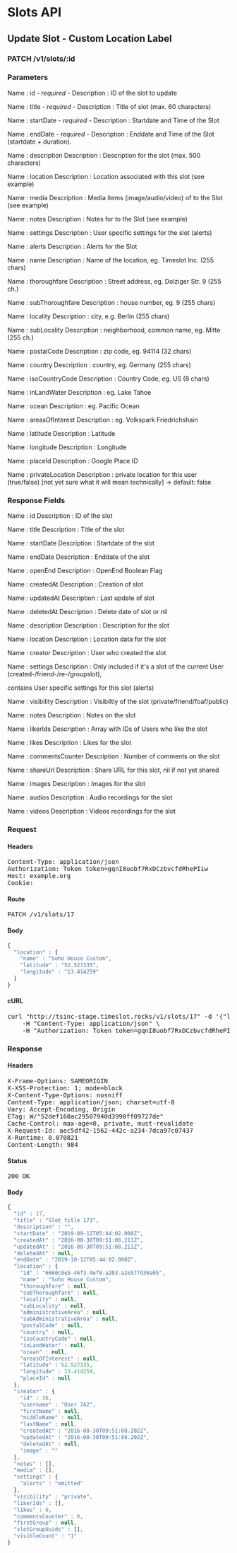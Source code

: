 # Slots API

## Update Slot - Custom Location Label

### PATCH /v1/slots/:id

### Parameters

Name : id *- required -*
Description : ID of the slot to update

Name : title *- required -*
Description : Title of slot (max. 60 characters)

Name : startDate *- required -*
Description : Startdate and Time of the Slot

Name : endDate *- required -*
Description : Enddate and Time of the Slot (startdate + duration).

Name : description
Description : Description for the slot (max. 500 characters)

Name : location
Description : Location associated with this slot (see example)

Name : media
Description : Media items (image/audio/video) of to the Slot (see example)

Name : notes
Description : Notes for to the Slot (see example)

Name : settings
Description : User specific settings for the slot (alerts)

Name : alerts
Description : Alerts for the Slot

Name : name
Description : Name of the location, eg. Timeslot Inc. (255 chars)

Name : thoroughfare
Description : Street address, eg. Dolziger Str. 9 (255 ch.)

Name : subThoroughfare
Description : house number, eg. 9 (255 chars)

Name : locality
Description : city, e.g. Berlin (255 chars)

Name : subLocality
Description : neighborhood, common name, eg. Mitte (255 ch.)

Name : postalCode
Description : zip code, eg. 94114 (32 chars)

Name : country
Description : country, eg. Germany (255 chars)

Name : isoCountryCode
Description : Country Code, eg. US (8 chars)

Name : inLandWater
Description : eg. Lake Tahoe

Name : ocean
Description : eg. Pacific Ocean

Name : areasOfInterest
Description : eg. Volkspark Friedrichshain

Name : latitude
Description : Latitude

Name : longitude
Description : Longitude

Name : placeId
Description : Google Place ID

Name : privateLocation
Description : private location for this user (true/false) [not yet sure what it will mean technically] -&gt; default: false


### Response Fields

Name : id
Description : ID of the slot

Name : title
Description : Title of the slot

Name : startDate
Description : Startdate of the slot

Name : endDate
Description : Enddate of the slot

Name : openEnd
Description : OpenEnd Boolean Flag

Name : createdAt
Description : Creation of slot

Name : updatedAt
Description : Last update of slot

Name : deletedAt
Description : Delete date of slot or nil

Name : description
Description : Description for the slot

Name : location
Description : Location data for the slot

Name : creator
Description : User who created the slot

Name : settings
Description : Only included if it&#39;s a slot of the current User (created-/friend-/re-/groupslot),

contains User specific settings for this slot (alerts)

Name : visibility
Description : Visibiltiy of the slot (private/friend/foaf/public)

Name : notes
Description : Notes on the slot

Name : likerIds
Description : Array with IDs of Users who like the slot

Name : likes
Description : Likes for the slot

Name : commentsCounter
Description : Number of comments on the slot

Name : shareUrl
Description : Share URL for this slot, nil if not yet shared

Name : images
Description : Images for the slot

Name : audios
Description : Audio recordings for the slot

Name : videos
Description : Videos recordings for the slot

### Request

#### Headers

<pre>Content-Type: application/json
Authorization: Token token=gqnI8uobf7RxDCzbvcfdRhePIiw
Host: example.org
Cookie: </pre>

#### Route

<pre>PATCH /v1/slots/17</pre>

#### Body
```javascript
{
  "location" : {
    "name" : "Soho House Custom",
    "latitude" : "52.527335",
    "longitude" : "13.414259"
  }
}
```


#### cURL

<pre class="request">curl &quot;http://tsinc-stage.timeslot.rocks/v1/slots/17&quot; -d &#39;{&quot;location&quot;:{&quot;name&quot;:&quot;Soho House Custom&quot;,&quot;latitude&quot;:&quot;52.527335&quot;,&quot;longitude&quot;:&quot;13.414259&quot;}}&#39; -X PATCH \
	-H &quot;Content-Type: application/json&quot; \
	-H &quot;Authorization: Token token=gqnI8uobf7RxDCzbvcfdRhePIiw&quot;</pre>

### Response

#### Headers

<pre>X-Frame-Options: SAMEORIGIN
X-XSS-Protection: 1; mode=block
X-Content-Type-Options: nosniff
Content-Type: application/json; charset=utf-8
Vary: Accept-Encoding, Origin
ETag: W/&quot;52def160ac29507940d3990ff09727de&quot;
Cache-Control: max-age=0, private, must-revalidate
X-Request-Id: aec5df42-1562-442c-a234-7dca97c07437
X-Runtime: 0.070821
Content-Length: 984</pre>

#### Status

<pre>200 OK</pre>

#### Body

```javascript
{
  "id" : 17,
  "title" : "Slot title 173",
  "description" : "",
  "startDate" : "2019-09-12T05:44:02.000Z",
  "createdAt" : "2016-08-30T09:51:08.211Z",
  "updatedAt" : "2016-08-30T09:51:08.211Z",
  "deletedAt" : null,
  "endDate" : "2019-10-12T05:44:02.000Z",
  "location" : {
    "id" : "6660c8e5-46f3-4ef8-a203-a2e577d36a05",
    "name" : "Soho House Custom",
    "thoroughfare" : null,
    "subThoroughfare" : null,
    "locality" : null,
    "subLocality" : null,
    "administrativeArea" : null,
    "subAdministrativeArea" : null,
    "postalCode" : null,
    "country" : null,
    "isoCountryCode" : null,
    "inLandWater" : null,
    "ocean" : null,
    "areasOfInterest" : null,
    "latitude" : 52.527335,
    "longitude" : 13.414259,
    "placeId" : null
  },
  "creator" : {
    "id" : 36,
    "username" : "User 742",
    "firstName" : null,
    "middleName" : null,
    "lastName" : null,
    "createdAt" : "2016-08-30T09:51:08.202Z",
    "updatedAt" : "2016-08-30T09:51:08.202Z",
    "deletedAt" : null,
    "image" : ""
  },
  "notes" : [],
  "media" : [],
  "settings" : {
    "alerts" : "omitted"
  },
  "visibility" : "private",
  "likerIds" : [],
  "likes" : 0,
  "commentsCounter" : 0,
  "firstGroup" : null,
  "slotGroupUuids" : [],
  "visibleCount" : "1"
}
```
